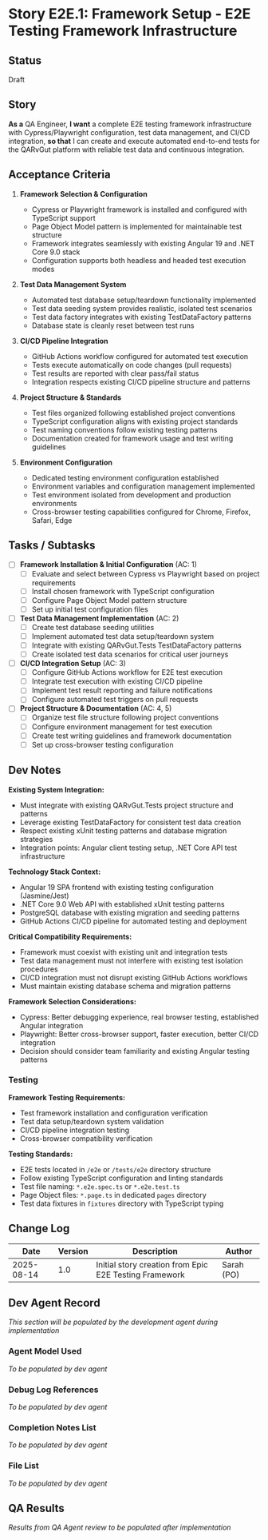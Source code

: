 # Story E2E.1: Framework Setup - E2E Testing Framework Infrastructure

## Status
Draft

## Story

**As a** QA Engineer,
**I want** a complete E2E testing framework infrastructure with Cypress/Playwright configuration, test data management, and CI/CD integration,
**so that** I can create and execute automated end-to-end tests for the QARvGut platform with reliable test data and continuous integration.

## Acceptance Criteria

1. **Framework Selection & Configuration**
   - Cypress or Playwright framework is installed and configured with TypeScript support
   - Page Object Model pattern is implemented for maintainable test structure
   - Framework integrates seamlessly with existing Angular 19 and .NET Core 9.0 stack
   - Configuration supports both headless and headed test execution modes

2. **Test Data Management System**
   - Automated test database setup/teardown functionality implemented
   - Test data seeding system provides realistic, isolated test scenarios
   - Test data factory integrates with existing TestDataFactory patterns
   - Database state is cleanly reset between test runs

3. **CI/CD Pipeline Integration**
   - GitHub Actions workflow configured for automated test execution
   - Tests execute automatically on code changes (pull requests)
   - Test results are reported with clear pass/fail status
   - Integration respects existing CI/CD pipeline structure and patterns

4. **Project Structure & Standards**
   - Test files organized following established project conventions
   - TypeScript configuration aligns with existing project standards
   - Test naming conventions follow existing testing patterns
   - Documentation created for framework usage and test writing guidelines

5. **Environment Configuration**
   - Dedicated testing environment configuration established
   - Environment variables and configuration management implemented
   - Test environment isolated from development and production environments
   - Cross-browser testing capabilities configured for Chrome, Firefox, Safari, Edge

## Tasks / Subtasks

- [ ] **Framework Installation & Initial Configuration** (AC: 1)
  - [ ] Evaluate and select between Cypress vs Playwright based on project requirements
  - [ ] Install chosen framework with TypeScript configuration
  - [ ] Configure Page Object Model pattern structure
  - [ ] Set up initial test configuration files

- [ ] **Test Data Management Implementation** (AC: 2)
  - [ ] Create test database seeding utilities
  - [ ] Implement automated test data setup/teardown system
  - [ ] Integrate with existing QARvGut.Tests TestDataFactory patterns
  - [ ] Create isolated test data scenarios for critical user journeys

- [ ] **CI/CD Integration Setup** (AC: 3)
  - [ ] Configure GitHub Actions workflow for E2E test execution
  - [ ] Integrate test execution with existing CI/CD pipeline
  - [ ] Implement test result reporting and failure notifications
  - [ ] Configure automated test triggers on pull requests

- [ ] **Project Structure & Documentation** (AC: 4, 5)
  - [ ] Organize test file structure following project conventions
  - [ ] Configure environment management for test execution
  - [ ] Create test writing guidelines and framework documentation
  - [ ] Set up cross-browser testing configuration

## Dev Notes

**Existing System Integration:**
- Must integrate with existing QARvGut.Tests project structure and patterns
- Leverage existing TestDataFactory for consistent test data creation
- Respect existing xUnit testing patterns and database migration strategies
- Integration points: Angular client testing setup, .NET Core API test infrastructure

**Technology Stack Context:**
- Angular 19 SPA frontend with existing testing configuration (Jasmine/Jest)
- .NET Core 9.0 Web API with established xUnit testing patterns
- PostgreSQL database with existing migration and seeding patterns
- GitHub Actions CI/CD pipeline for automated testing and deployment

**Critical Compatibility Requirements:**
- Framework must coexist with existing unit and integration tests
- Test data management must not interfere with existing test isolation procedures
- CI/CD integration must not disrupt existing GitHub Actions workflows
- Must maintain existing database schema and migration patterns

**Framework Selection Considerations:**
- Cypress: Better debugging experience, real browser testing, established Angular integration
- Playwright: Better cross-browser support, faster execution, better CI/CD integration
- Decision should consider team familiarity and existing Angular testing patterns

### Testing

**Framework Testing Requirements:**
- Test framework installation and configuration verification
- Test data setup/teardown system validation
- CI/CD pipeline integration testing
- Cross-browser compatibility verification

**Testing Standards:**
- E2E tests located in `/e2e` or `/tests/e2e` directory structure
- Follow existing TypeScript configuration and linting standards
- Test file naming: `*.e2e.spec.ts` or `*.e2e.test.ts`
- Page Object files: `*.page.ts` in dedicated `pages` directory
- Test data fixtures in `fixtures` directory with TypeScript typing

## Change Log

| Date | Version | Description | Author |
|------|---------|-------------|--------|
| 2025-08-14 | 1.0 | Initial story creation from Epic E2E Testing Framework | Sarah (PO) |

## Dev Agent Record

*This section will be populated by the development agent during implementation*

### Agent Model Used
*To be populated by dev agent*

### Debug Log References
*To be populated by dev agent*

### Completion Notes List
*To be populated by dev agent*

### File List
*To be populated by dev agent*

## QA Results

*Results from QA Agent review to be populated after implementation*
